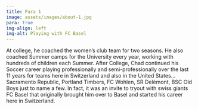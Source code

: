 ```yaml
---
title: Para 1
image: assets/images/about-1.jpg
para: true
img-align: left
img-alt: Playing with FC Basel
---
```


At college, he coached the women’s club team for two seasons. He also coached Summer camps for the University every year, working with hundreds of children each Summer. After College, Chad continued his Soccer career playing professionally and semi-professionally over the last 11 years for teams here in Switzerland and also in the United States… Sacramento Republic, Portland Timbers, FC Wohlen, SR Delémont, BSC Old Boys just to name a few. In fact, it was an invite to tryout with swiss giants FC Basel that originally brought him over to Basel and started his career here in Switzerland.
